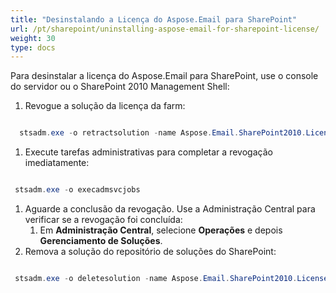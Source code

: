 ```yaml
---
title: "Desinstalando a Licença do Aspose.Email para SharePoint"
url: /pt/sharepoint/uninstalling-aspose-email-for-sharepoint-license/
weight: 30
type: docs
---
```


Para desinstalar a licença do Aspose.Email para SharePoint, use o console do servidor ou o SharePoint 2010 Management Shell:

1. Revogue a solução da licença da farm: 

``` java

  stsadm.exe -o retractsolution -name Aspose.Email.SharePoint2010.License.wsp -immediate

```

1. Execute tarefas administrativas para completar a revogação imediatamente: 

``` java

 stsadm.exe -o execadmsvcjobs

```

1. Aguarde a conclusão da revogação. Use a Administração Central para verificar se a revogação foi concluída: 
   1. Em **Administração Central**, selecione **Operações** e depois **Gerenciamento de Soluções**.
1. Remova a solução do repositório de soluções do SharePoint: 

``` java

 stsadm.exe -o deletesolution -name Aspose.Email.SharePoint2010.License.wsp

```